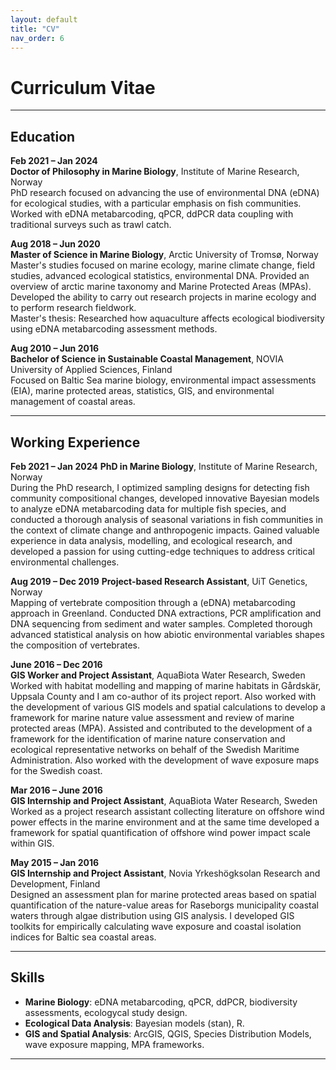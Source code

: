 ```yaml
---
layout: default
title: "CV"
nav_order: 6
---
```


# Curriculum Vitae

---

## Education

**Feb 2021 – Jan 2024**  
**Doctor of Philosophy in Marine Biology**, Institute of Marine Research, Norway  
PhD research focused on advancing the use of environmental DNA (eDNA) for ecological studies, with a particular emphasis on fish communities. Worked with eDNA metabarcoding, qPCR, ddPCR data coupling with traditional surveys such as trawl catch.

**Aug 2018 – Jun 2020**  
**Master of Science in Marine Biology**, Arctic University of Tromsø, Norway  
Master's studies focused on marine ecology, marine climate change, field studies, advanced ecological statistics, environmental DNA. Provided an overview of arctic marine taxonomy and Marine Protected Areas (MPAs). Developed the ability to carry out research projects in marine ecology and to perform research fieldwork.  
Master's thesis: Researched how aquaculture affects ecological biodiversity using eDNA metabarcoding assessment methods.

**Aug 2010 – Jun 2016**  
**Bachelor of Science in Sustainable Coastal Management**, NOVIA University of Applied Sciences, Finland  
Focused on Baltic Sea marine biology, environmental impact assessments (EIA), marine protected areas, statistics, GIS, and environmental management of coastal areas.

---

## Working Experience

**Feb 2021 – Jan 2024**
**PhD in Marine Biology**, Institute of Marine Research, Norway  
During the PhD research, I optimized sampling designs for detecting fish community compositional changes, developed innovative Bayesian models to analyze eDNA metabarcoding data for multiple fish species, and conducted a thorough analysis of seasonal variations in fish communities in the context of climate change and anthropogenic impacts. Gained valuable experience in data analysis, modelling, and ecological research, and developed a passion for using cutting-edge techniques to address critical environmental challenges.

**Aug 2019 – Dec 2019**
**Project-based Research Assistant**, UiT Genetics, Norway  
Mapping of vertebrate composition through a (eDNA) metabarcoding approach in Greenland. Conducted DNA extractions, PCR amplification and DNA sequencing from sediment and water samples. Completed thorough advanced statistical analysis on how abiotic environmental variables shapes the composition of vertebrates. 

**June 2016 – Dec 2016**  
**GIS Worker and Project Assistant**, AquaBiota Water Research, Sweden  
Worked with habitat modelling and mapping of marine habitats in Gårdskär, Uppsala County and I am co-author of its project report. Also worked with the development of various GIS models and spatial calculations to develop a framework for marine nature value assessment and review of marine protected areas (MPA). Assisted and contributed to the development of a framework for the identification of marine nature conservation and ecological representative networks on behalf of the Swedish Maritime Administration. Also worked with the development of wave exposure maps for the Swedish coast.

**Mar 2016 – June 2016**  
**GIS Internship and Project Assistant**, AquaBiota Water Research, Sweden  
Worked as a project research assistant collecting literature on offshore wind power effects in the marine environment and at the same time developed a framework for spatial quantification of offshore wind power impact scale within GIS.

**May 2015 – Jan 2016**  
**GIS Internship and Project Assistant**, Novia Yrkeshögksolan Research and Development, Finland  
Designed an assessment plan for marine protected areas based on spatial quantification of the nature-value areas for Raseborgs municipality coastal waters through algae distribution using GIS analysis. I developed GIS toolkits for empirically calculating wave exposure and coastal isolation indices for Baltic sea coastal areas. 

---

## Skills

- **Marine Biology**: eDNA metabarcoding, qPCR, ddPCR, biodiversity assessments, ecologycal study design.
- **Ecological Data Analysis**: Bayesian models (stan), R.
- **GIS and Spatial Analysis**: ArcGIS, QGIS, Species Distribution Models, wave exposure mapping, MPA frameworks.

---